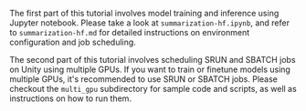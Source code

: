 The first part of this tutorial involves model training and inference using Jupyter notebook. Please take a look at `summarization-hf.ipynb`, and refer to `summarization-hf.md` for detailed instructions on environment configuration and job scheduling.

The second part of this tutorial involves scheduling SRUN and SBATCH jobs on Unity using multiple GPUs. If you want to train or finetune models using multiple GPUs, it's recommended to use SRUN or SBATCH jobs. Please checkout the `multi_gpu` subdirectory for sample code and scripts, as well as instructions on how to run them.
